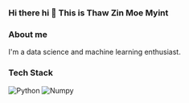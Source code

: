 ### Hi there hi 👋 This is Thaw Zin Moe Myint

### About me

I'm a data science and machine learning enthusiast.
### Tech Stack
<p>
  <img alt="Python" src="https://img.shields.io/badge/Python-186F65?logo=python&logoColor=white&style=for-the-badge"/>
  <img alt="Numpy" src="https://img.shields.io/badge/Numpy-44bd32%3F?logo=numpy&logoColor=white&style=for-the-badge"/>

</p>

